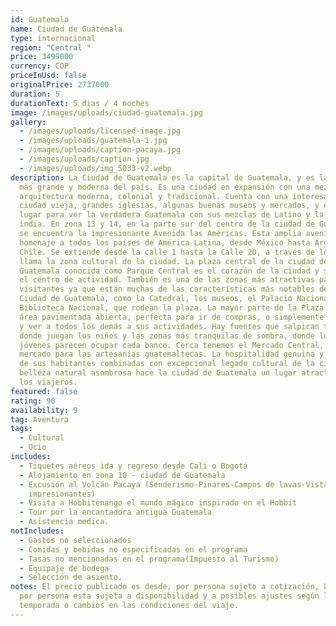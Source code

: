 ```yaml
---
id: Guatemala
name: Ciudad de Guatemala
type: internacional
region: "Central "
price: 3499000
currency: COP
priceInUsd: false
originalPrice: 2737000
duration: 5
durationText: 5 dias / 4 noches
image: /images/uploads/ciudad-guatemala.jpg
gallery:
  - /images/uploads/licensed-image.jpg
  - /images/uploads/guatemala-1.jpg
  - /images/uploads/caption-pacaya.jpg
  - /images/uploads/caption.jpg
  - /images/uploads/img_5033-v2.webp
description: La Ciudad de Guatemala es la capital de Guatemala, y es la ciudad
  más grande y moderna del país. Es una ciudad en expansión con una mezcla de
  arquitectura moderna, colonial y tradicional. Cuenta con una interesante
  ciudad vieja, grandes iglesias, algunas buenas museos y mercados, y es un buen
  lugar para ver la verdadera Guatemala con sus mezclas de Latino y la cultura
  india. En zona 13 y 14, en la parte sur del centro de la ciudad de Guatemala,
  se encuentra la impresionante Avenida las Américas. Esta amplia avenida es un
  homenaje a todos los países de América Latina, desde México hasta Argentina y
  Chile. Se extiende desde la calle 1 hasta la Calle 20, a través de lo que se
  llama la zona cultural de la ciudad. La plaza central de la ciudad de
  Guatemala conocida como Parque Central es el corazón de la ciudad y siempre es
  el centro de actividad. También es una de las zonas más atractivas para los
  visitantes ya que están muchas de las características más notables de la
  Ciudad de Guatemala, como la Catedral, los museos, el Palacio Nacional y la
  Biblioteca Nacional, que rodean la plaza. La mayor parte de la Plaza es un
  área pavimentada abierta, perfecta para ir de compras, o simplemente sentarse
  y ver a todos los demás a sus actividades. Hay fuentes que salpican también
  donde juegan los niños y las zonas más tranquilas de sombra, donde los amantes
  jóvenes parecen ocupar cada banco. Cerca tenemos el Mercado Central, enorme
  mercado para las artesanías guatemaltecas. La hospitalidad genuina y profunda
  de sus habitantes combinadas con excepcional legado cultural de la ciudad y la
  belleza natural asombrosa hace la ciudad de Guatemala un lugar atractivo para
  los viajeros.
featured: false
rating: 90
availability: 9
tag: Aventura
tags:
  - Cultural
  - Ocio
includes:
  - Tiquetes aéreos ida y regreso desde Cali o Bogotá
  - Alojamiento en zona 10 - ciudad de Guatemala
  - Excusión al Volcán Pacaya (Senderismo-Pinares-Campos de lavas-Vistas
    impresionantes)
  - Visita a Hobbitenango el mundo mágico inspirado en el Hobbit
  - Tour por la encantadora antigua Guatemala
  - Asistencia medica.
notIncludes:
  - Gastos no seleccionados
  - Comidas y bebidas no especificadas en el programa
  - Tasas no mencionadas en el programa(Impuesto al Turismo)
  - Equipaje de bodega
  - Selección de asiento.
notes: El precio publicado es desde, por persona sujeto a cotización, La tarifa
  por persona esta sujeta a disponibilidad y a posibles ajustes según la
  temporada o cambios en las condiciones del viaje.
---
```

